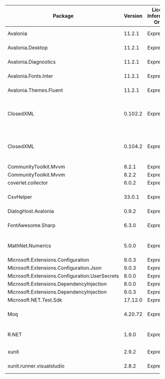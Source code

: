 | Package                                        | Version | License Information Origin | License Expression  | License Url                                        | Copyright                                                                                                           | Authors                                                                          | Package Project Url                                                                            |
| ---------------------------------------------- | ------- | -------------------------- | ------------------- | -------------------------------------------------- | ------------------------------------------------------------------------------------------------------------------- | -------------------------------------------------------------------------------- | ---------------------------------------------------------------------------------------------- |
| Avalonia                                       | 11.2.1  | Expression                 | MIT                 | https://licenses.nuget.org/MIT                     | Copyright 2013-2024 © The AvaloniaUI Project                                                                        | Avalonia Team                                                                    | https://avaloniaui.net/?utm_source=nuget&utm_medium=referral&utm_content=project_homepage_link |
| Avalonia.Desktop                               | 11.2.1  | Expression                 | MIT                 | https://licenses.nuget.org/MIT                     | Copyright 2013-2024 © The AvaloniaUI Project                                                                        | Avalonia Team                                                                    | https://avaloniaui.net/?utm_source=nuget&utm_medium=referral&utm_content=project_homepage_link |
| Avalonia.Diagnostics                           | 11.2.1  | Expression                 | MIT                 | https://licenses.nuget.org/MIT                     | Copyright 2013-2024 © The AvaloniaUI Project                                                                        | Avalonia Team                                                                    | https://avaloniaui.net/?utm_source=nuget&utm_medium=referral&utm_content=project_homepage_link |
| Avalonia.Fonts.Inter                           | 11.2.1  | Expression                 | MIT                 | https://licenses.nuget.org/MIT                     | Copyright 2013-2024 © The AvaloniaUI Project                                                                        | Avalonia Team                                                                    | https://avaloniaui.net/?utm_source=nuget&utm_medium=referral&utm_content=project_homepage_link |
| Avalonia.Themes.Fluent                         | 11.2.1  | Expression                 | MIT                 | https://licenses.nuget.org/MIT                     | Copyright 2013-2024 © The AvaloniaUI Project                                                                        | Avalonia Team                                                                    | https://avaloniaui.net/?utm_source=nuget&utm_medium=referral&utm_content=project_homepage_link |
| ClosedXML                                      | 0.102.2 | Expression                 | MIT                 | https://licenses.nuget.org/MIT                     | MIT                                                                                                                 | Jan Havlíček, Francois Botha, Aleksei Pankratev, Manuel de Leon, Amir Ghezelbash | https://github.com/ClosedXML/ClosedXML                                                         |
| ClosedXML                                      | 0.104.2 | Expression                 | MIT                 | https://licenses.nuget.org/MIT                     |                                                                                                                     | Jan Havlíček, Francois Botha, Aleksei Pankratev, Manuel de Leon, Amir Ghezelbash | https://github.com/ClosedXML/ClosedXML                                                         |
| CommunityToolkit.Mvvm                          | 8.2.1   | Expression                 | MIT                 | https://licenses.nuget.org/MIT                     | (c) .NET Foundation and Contributors. All rights reserved.                                                          | Microsoft                                                                        | https://github.com/CommunityToolkit/dotnet                                                     |
| CommunityToolkit.Mvvm                          | 8.2.2   | Expression                 | MIT                 | https://licenses.nuget.org/MIT                     | (c) .NET Foundation and Contributors. All rights reserved.                                                          | Microsoft                                                                        | https://github.com/CommunityToolkit/dotnet                                                     |
| coverlet.collector                             | 6.0.2   | Expression                 | MIT                 | https://licenses.nuget.org/MIT                     |                                                                                                                     | tonerdo                                                                          | https://github.com/coverlet-coverage/coverlet                                                  |
| CsvHelper                                      | 33.0.1  | Expression                 | MS-PL OR Apache-2.0 | https://licenses.nuget.org/MS-PL%20OR%20Apache-2.0 | Copyright © 2009-2024 Josh Close                                                                                    | Josh Close                                                                       | https://joshclose.github.io/CsvHelper/                                                         |
| DialogHost.Avalonia                            | 0.9.2   | Expression                 | MIT                 | https://licenses.nuget.org/MIT                     |                                                                                                                     | SKProCH                                                                          | https://github.com/AvaloniaUtils/DialogHost.Avalonia/                                          |
| FontAwesome.Sharp                              | 6.3.0   | Expression                 | Apache-2.0          | https://licenses.nuget.org/Apache-2.0              | Copyright © Awesome Incremented 2015-2022                                                                           | Awesome Incremented and Contributors                                             |                                                                                                |
| MathNet.Numerics                               | 5.0.0   | Expression                 | MIT                 | https://licenses.nuget.org/MIT                     | Copyright Math.NET Project                                                                                          | Christoph Ruegg, Marcus Cuda, Jurgen Van Gael                                    | https://numerics.mathdotnet.com/                                                               |
| Microsoft.Extensions.Configuration             | 9.0.3   | Expression                 | MIT                 | https://licenses.nuget.org/MIT                     | © Microsoft Corporation. All rights reserved.                                                                       | Microsoft                                                                        | https://dot.net/                                                                               |
| Microsoft.Extensions.Configuration.Json        | 9.0.3   | Expression                 | MIT                 | https://licenses.nuget.org/MIT                     | © Microsoft Corporation. All rights reserved.                                                                       | Microsoft                                                                        | https://dot.net/                                                                               |
| Microsoft.Extensions.Configuration.UserSecrets | 8.0.0   | Expression                 | MIT                 | https://licenses.nuget.org/MIT                     | © Microsoft Corporation. All rights reserved.                                                                       | Microsoft                                                                        | https://dot.net/                                                                               |
| Microsoft.Extensions.DependencyInjection       | 8.0.0   | Expression                 | MIT                 | https://licenses.nuget.org/MIT                     | © Microsoft Corporation. All rights reserved.                                                                       | Microsoft                                                                        | https://dot.net/                                                                               |
| Microsoft.Extensions.DependencyInjection       | 9.0.3   | Expression                 | MIT                 | https://licenses.nuget.org/MIT                     | © Microsoft Corporation. All rights reserved.                                                                       | Microsoft                                                                        | https://dot.net/                                                                               |
| Microsoft.NET.Test.Sdk                         | 17.12.0 | Expression                 | MIT                 | https://licenses.nuget.org/MIT                     | © Microsoft Corporation. All rights reserved.                                                                       | Microsoft                                                                        | https://github.com/microsoft/vstest                                                            |
| Moq                                            | 4.20.72 | Expression                 | BSD-3-Clause        | https://licenses.nuget.org/BSD-3-Clause            | Copyright (c) 2007, Clarius Consulting, Manas Technology Solutions, InSTEDD, and Contributors. All rights reserved. | Daniel Cazzulino, kzu                                                            | https://github.com/moq/moq                                                                     |
| R.NET                                          | 1.9.0   | Expression                 | MIT                 | https://licenses.nuget.org/MIT                     | (c) 2014-2020 Jean-Michel Perraud and others see https://github.com/jmp75/rdotnet/blob/master/License.txt           | Jean-Michel Perraud, Kosei, and contributors                                     | https://github.com/jmp75/rdotnet                                                               |
| xunit                                          | 2.9.2   | Expression                 | Apache-2.0          | https://licenses.nuget.org/Apache-2.0              | Copyright (C) .NET Foundation                                                                                       | jnewkirk,bradwilson                                                              |                                                                                                |
| xunit.runner.visualstudio                      | 2.8.2   | Expression                 | Apache-2.0          | https://licenses.nuget.org/Apache-2.0              | Copyright (C) .NET Foundation                                                                                       | jnewkirk,bradwilson                                                              |                                                                                                |
